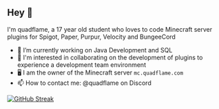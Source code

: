 ## Hey 👋
I'm quadflame, a 17 year old student who loves to code Minecraft server plugins for Spigot, Paper, Purpur, Velocity and BungeeCord

- 🔭 I’m currently working on Java Development and SQL
- 👯 I'm interested in collaborating on the development of plugins to experience a development team environment
- 🖥️ I am the owner of the Minecraft server `mc.quadflame.com`
- 📫 How to contact me: @quadflame on Discord

[![GitHub Streak](https://streak-stats.demolab.com?user=quadflame&theme=radical)](https://git.io/streak-stats)
